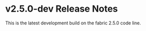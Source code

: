 v2.5.0-dev Release Notes 
============================================

This is the latest development build on the fabric 2.5.0 code line. 
